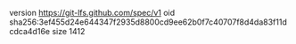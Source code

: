 version https://git-lfs.github.com/spec/v1
oid sha256:3ef455d24e644347f2935d8800cd9ee62b0f7c40707f8d4da83f11dcdca4d16e
size 1412

